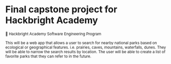 # Final capstone project for Hackbright Academy

<sup>:apple: Hackbright Academy Software Engineering Program</sup>

<sup>This will be a web app that allows a user to search for nearby national
parks based on ecological or geographical features. i.e. prairies, caves, 
mountains, waterfalls, dunes. They will be able to narrow the search results 
by location. The user will be able to create a list of favorite parks that
 they can refer to in the future. </sup>


<!-- Future features may include a compare feature for parks. The base will
search by state, with hopes to include a search feature based on zipcode,
location, and/or a radius. -->
